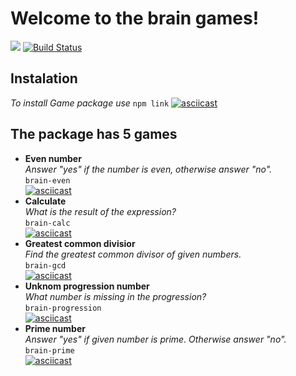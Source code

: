 # Welcome to the brain games!
<a href="https://codeclimate.com/github/rikkirikkardo44/frontend-project-lvl1/maintainability"><img src="https://api.codeclimate.com/v1/badges/f3cf34a2318c558aea13/maintainability" /></a>
[![Build Status](https://travis-ci.org/rikkirikkardo44/frontend-project-lvl1.svg?branch=master)](https://travis-ci.org/rikkirikkardo44/frontend-project-lvl1)
## Instalation
*To install Game package use* `npm link`
[![asciicast](https://asciinema.org/a/bJQZVqRk8j3AfaEUHOYuTuI6x.svg)](https://asciinema.org/a/bJQZVqRk8j3AfaEUHOYuTuI6x)
## The package has 5 games
* __Even number__\
*Answer "yes" if the number is even, otherwise answer "no".*\
`brain-even`\
[![asciicast](https://asciinema.org/a/M1bTYmhFBD4CItUwAIRbh2zAP.svg)](https://asciinema.org/a/M1bTYmhFBD4CItUwAIRbh2zAP)
* __Calculate__\
*What is the result of the expression?*\
`brain-calc`\
[![asciicast](https://asciinema.org/a/WZGO0bNotRfjNmLyGDClqkbhH.svg)](https://asciinema.org/a/WZGO0bNotRfjNmLyGDClqkbhH)
* __Greatest common divisior__\
*Find the greatest common divisor of given numbers.*\
`brain-gcd`\
[![asciicast](https://asciinema.org/a/SZOvdqTV2gfYWBfJwwlEiq4Fn.svg)](https://asciinema.org/a/SZOvdqTV2gfYWBfJwwlEiq4Fn)
* __Unknom progression number__\
*What number is missing in the progression?*\
`brain-progression`\
[![asciicast](https://asciinema.org/a/1uFDdqdp9rFOmuVOuVHYgTejS.svg)](https://asciinema.org/a/1uFDdqdp9rFOmuVOuVHYgTejS)
* __Prime number__\
*Answer "yes" if given number is prime. Otherwise answer "no".*\
`brain-prime`\
[![asciicast](https://asciinema.org/a/p4s8PE96KOzFlqukoavC4We8V.svg)](https://asciinema.org/a/p4s8PE96KOzFlqukoavC4We8V)
